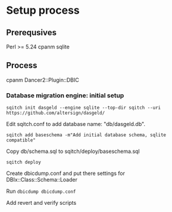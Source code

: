 # Setup process

## Prerequsives

Perl >= 5.24
cpanm
sqlite

## Process

cpanm Dancer2::Plugin::DBIC

### Database migration engine: initial setup

    sqitch init dasgeld --engine sqlite --top-dir sqitch --uri https://github.com/altersign/dasgeld/

Edit sqitch.conf to add database name: "db/dasgeld.db".

    sqitch add baseschema -m"Add initial database schema, sqlite compatible"

Copy db/schema.sql to sqitch/deploy/baseschema.sql

    sqitch deploy

Create dbicdump.conf and put there settings for DBIx::Class::Schema::Loader

Run `dbicdump dbicdump.conf`

Add revert and verify scripts
